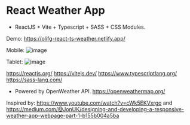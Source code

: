 # React Weather App

- ReactJS + Vite + Typescript + SASS + CSS Modules.

Demo: https://olifg-react-ts-weather.netlify.app/

Mobile:
![image](https://user-images.githubusercontent.com/20329802/218359513-357dcf38-35c9-45ee-9e19-90623bacb6e3.png)

Tablet:
![image](https://user-images.githubusercontent.com/20329802/218359549-d4672869-39b7-415e-905d-0eccd32c32da.png)

https://reactjs.org/
https://vitejs.dev/
https://www.typescriptlang.org/
https://sass-lang.com/

- Powered by OpenWeather API.
https://openweathermap.org/

Inspired by:
https://www.youtube.com/watch?v=cWk5EKVxrgo and  
https://medium.com/@JonUK/designing-and-developing-a-responsive-weather-app-webpage-part-1-b155b004a5ba
